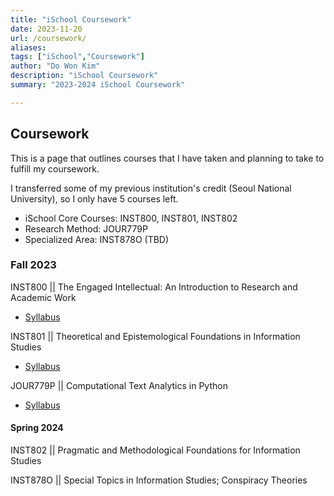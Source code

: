 ```yaml
---
title: "iSchool Coursework" 
date: 2023-11-20
url: /coursework/
aliases:
tags: ["iSchool","Coursework"]
author: "Do Won Kim"
description: "iSchool Coursework" 
summary: "2023-2024 iSchool Coursework" 

---
```


## Coursework

This is a page that outlines courses that I have taken and planning to take to fulfill my coursework.

I transferred some of my previous institution's credit (Seoul National University), so I only have 5 courses left.
- iSchool Core Courses: INST800, INST801, INST802
- Research Method: JOUR779P
- Specialized Area: INST878O (TBD)
  

### Fall 2023
INST800 || The Engaged Intellectual: An Introduction to Research and Academic Work 
+ [Syllabus](/INST800_syllabus.pdf)
 
INST801 || Theoretical and Epistemological Foundations in Information Studies 
+ [Syllabus](/INST801_syllabus.pdf)

JOUR779P || Computational Text Analytics in Python
+ [Syllabus](/JOUR779P_syllabus.pdf)


#### Spring 2024
INST802 || Pragmatic and Methodological Foundations for Information Studies 

INST878O || Special Topics in Information Studies; Conspiracy Theories

